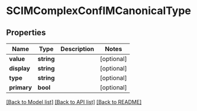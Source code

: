 # SCIMComplexConfIMCanonicalType

## Properties
Name | Type | Description | Notes
------------ | ------------- | ------------- | -------------
**value** | **string** |  | [optional] 
**display** | **string** |  | [optional] 
**type** | **string** |  | [optional] 
**primary** | **bool** |  | [optional] 

[[Back to Model list]](../README.md#documentation-for-models) [[Back to API list]](../README.md#documentation-for-api-endpoints) [[Back to README]](../README.md)


